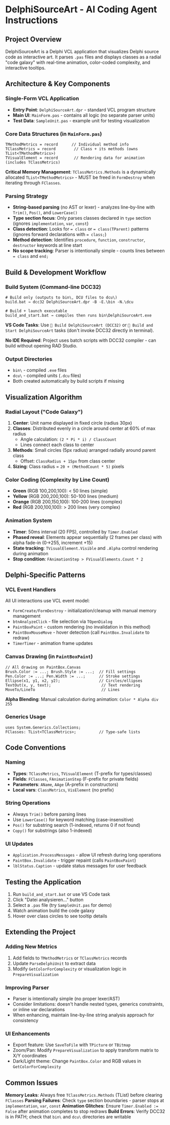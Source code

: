 # DelphiSourceArt - AI Coding Agent Instructions

## Project Overview

DelphiSourceArt is a Delphi VCL application that visualizes Delphi source code as interactive art. It parses `.pas` files and displays classes as a radial "code galaxy" with real-time animation, color-coded complexity, and interactive tooltips.

## Architecture & Key Components

### Single-Form VCL Application

- **Entry Point**: `DelphiSourceArt.dpr` - standard VCL program structure
- **Main UI**: `MainForm.pas` - contains all logic (no separate parser units)
- **Test Data**: `SampleUnit.pas` - example unit for testing visualization

### Core Data Structures (in `MainForm.pas`)

```delphi
TMethodMetrics = record      // Individual method info
TClassMetrics = record        // Class + its methods (owns TList<TMethodMetrics>)
TVisualElement = record       // Rendering data for animation (includes TClassMetrics)
```

**Critical Memory Management**: `TClassMetrics.Methods` is a dynamically allocated `TList<TMethodMetrics>` - MUST be freed in `FormDestroy` when iterating through `FClasses`.

### Parsing Strategy

- **String-based parsing** (no AST or lexer) - analyzes line-by-line with `Trim()`, `Pos()`, and `LowerCase()`
- **Type section focus**: Only parses classes declared in `type` section (ignores `implementation`, `var`, `const`)
- **Class detection**: Looks for `= class` or `= class(TParent)` patterns (ignores forward declarations with `= class;`)
- **Method detection**: Identifies `procedure`, `function`, `constructor`, `destructor` keywords at line start
- **No scope tracking**: Parser is intentionally simple - counts lines between `= class` and `end;`

## Build & Development Workflow

### Build System (Command-line DCC32)

```batch
# Build only (outputs to bin\, DCU files to dcu\)
build.bat → dcc32 DelphiSourceArt.dpr -B -E.\bin -N.\dcu

# Build + launch executable
build_and_start.bat → compiles then runs bin\DelphiSourceArt.exe
```

**VS Code Tasks**: Use `🔨 Build DelphiSourceArt (DCC32)` or `🚀 Build and Start DelphiSourceArt` tasks (don't invoke DCC32 directly in terminal).

**No IDE Required**: Project uses batch scripts with DCC32 compiler - can build without opening RAD Studio.

### Output Directories

- `bin\` - compiled `.exe` files
- `dcu\` - compiled units (`.dcu` files)
- Both created automatically by build scripts if missing

## Visualization Algorithm

### Radial Layout ("Code Galaxy")

1. **Center**: Unit name displayed in fixed circle (radius 30px)
2. **Classes**: Distributed evenly in a circle around center at 60% of max radius
   - Angle calculation: `(2 * Pi * i) / ClassCount`
   - Lines connect each class to center
3. **Methods**: Small circles (5px radius) arranged radially around parent class
   - Offset: `ClassRadius + 15px` from class center
4. **Sizing**: Class radius = `20 + (MethodCount * 5)` pixels

### Color Coding (Complexity by Line Count)

- **Green** (RGB 100,200,100): < 50 lines (simple)
- **Yellow** (RGB 200,200,100): 50-100 lines (medium)
- **Orange** (RGB 200,150,100): 100-200 lines (complex)
- **Red** (RGB 200,100,100): > 200 lines (very complex)

### Animation System

- **Timer**: 50ms interval (20 FPS), controlled by `Timer.Enabled`
- **Phased reveal**: Elements appear sequentially (2 frames per class) with alpha fade-in (0→255, increment +15)
- **State tracking**: `TVisualElement.Visible` and `.Alpha` control rendering during animation
- **Stop condition**: `FAnimationStep > FVisualElements.Count * 2`

## Delphi-Specific Patterns

### VCL Event Handlers

All UI interactions use VCL event model:

- `FormCreate/FormDestroy` - initialization/cleanup with manual memory management
- `btnAnalyzeClick` - file selection via `TOpenDialog`
- `PaintBoxPaint` - custom rendering (no invalidation in this method)
- `PaintBoxMouseMove` - hover detection (call `PaintBox.Invalidate` to redraw)
- `TimerTimer` - animation frame updates

### Canvas Drawing (in `PaintBoxPaint`)

```delphi
// All drawing on PaintBox.Canvas
Brush.Color := ...; Brush.Style := ...;  // Fill settings
Pen.Color := ...; Pen.Width := ...;      // Stroke settings
Ellipse(x1, y1, x2, y2);                 // Circles/ellipses
TextOut(x, y, text);                      // Text rendering
MoveTo/LineTo                             // Lines
```

**Alpha Blending**: Manual calculation during animation: `Color * Alpha div 255`

### Generics Usage

```delphi
uses System.Generics.Collections;
FClasses: TList<TClassMetrics>;          // Type-safe lists
```

## Code Conventions

### Naming

- **Types**: `TClassMetrics`, `TVisualElement` (T-prefix for types/classes)
- **Fields**: `FClasses`, `FAnimationStep` (F-prefix for private fields)
- **Parameters**: `AName`, `AAge` (A-prefix in constructors)
- **Local vars**: `ClassMetrics`, `VisElement` (no prefix)

### String Operations

- Always `Trim()` before parsing lines
- Use `LowerCase()` for keyword matching (case-insensitive)
- `Pos()` for substring search (1-indexed, returns 0 if not found)
- `Copy()` for substrings (also 1-indexed)

### UI Updates

- `Application.ProcessMessages` - allow UI refresh during long operations
- `PaintBox.Invalidate` - trigger repaint (calls `PaintBoxPaint`)
- `lblStatus.Caption` - update status messages for user feedback

## Testing the Application

1. Run `build_and_start.bat` or use VS Code task
2. Click "Datei analysieren..." button
3. Select a `.pas` file (try `SampleUnit.pas` for demo)
4. Watch animation build the code galaxy
5. Hover over class circles to see tooltip details

## Extending the Project

### Adding New Metrics

1. Add fields to `TMethodMetrics` or `TClassMetrics` records
2. Update `ParseDelphiUnit` to extract data
3. Modify `GetColorForComplexity` or visualization logic in `PrepareVisualization`

### Improving Parser

- Parser is intentionally simple (no proper lexer/AST)
- Consider limitations: doesn't handle nested types, generics constraints, or inline var declarations
- When enhancing, maintain line-by-line string analysis approach for consistency

### UI Enhancements

- Export feature: Use `SaveToFile` with `TPicture` or `TBitmap`
- Zoom/Pan: Modify `PrepareVisualization` to apply transform matrix to X/Y coordinates
- Dark/Light theme: Change `PaintBox.Color` and RGB values in `GetColorForComplexity`

## Common Issues

**Memory Leaks**: Always free `TClassMetrics.Methods` (TList) before clearing `FClasses`
**Parsing Failures**: Check `type` section boundaries - parser stops at `implementation`, `var`, `const`
**Animation Glitches**: Ensure `Timer.Enabled := False` after animation completes to stop redraws
**Build Errors**: Verify DCC32 is in PATH; check that `bin\` and `dcu\` directories are writable
